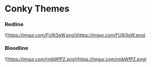 # Conky Themes

### Redline

![https://imgur.com/FU9i3gW.png](https://imgur.com/FU9i3gW.png)

### Bloodline

![https://imgur.com/rmbWfPZ.png](https://imgur.com/rmbWfPZ.png)